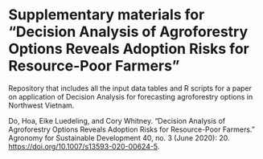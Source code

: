 # Supplementary materials for “Decision Analysis of Agroforestry Options Reveals Adoption Risks for Resource-Poor Farmers”

Repository that includes all the input data tables and R scripts for a paper on application of Decision Analysis for forecasting agroforestry options in Northwest Vietnam.

Do, Hoa, Eike Luedeling, and Cory Whitney. “Decision Analysis of Agroforestry Options Reveals Adoption Risks for Resource-Poor Farmers.” Agronomy for Sustainable Development 40, no. 3 (June 2020): 20. https://doi.org/10.1007/s13593-020-00624-5.
